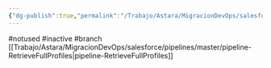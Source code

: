 ```yaml
---
{"dg-publish":true,"permalink":"/Trabajo/Astara/MigracionDevOps/salesforce/projects/Salesforce Full Profiles/GetFullProfiles_Develop_sp/"}
---
```



#notused 
#inactive 
#branch 
[[Trabajo/Astara/MigracionDevOps/salesforce/pipelines/master/pipeline-RetrieveFullProfiles\|pipeline-RetrieveFullProfiles]]